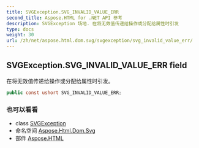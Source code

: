```yaml
---
title: SVGException.SVG_INVALID_VALUE_ERR
second_title: Aspose.HTML for .NET API 参考
description: SVGException 场地. 在将无效值传递给操作或分配给属性时引发
type: docs
weight: 30
url: /zh/net/aspose.html.dom.svg/svgexception/svg_invalid_value_err/
---
```

## SVGException.SVG_INVALID_VALUE_ERR field

在将无效值传递给操作或分配给属性时引发。

```csharp
public const ushort SVG_INVALID_VALUE_ERR;
```

### 也可以看看

* class [SVGException](../)
* 命名空间 [Aspose.Html.Dom.Svg](../../svgexception/)
* 部件 [Aspose.HTML](../../../)



